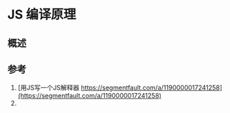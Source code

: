 # JS 编译原理



## 概述





## 参考



1.  [用JS写一个JS解释器 https://segmentfault.com/a/1190000017241258](https://segmentfault.com/a/1190000017241258)
2.  


